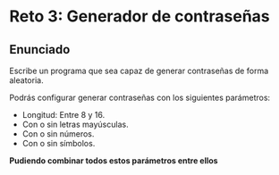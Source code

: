 # Reto 3: Generador de contraseñas

## Enunciado

Escribe un programa que sea capaz de generar contraseñas de forma aleatoria.

Podrás configurar generar contraseñas con los siguientes parámetros:

- Longitud: Entre 8 y 16.
- Con o sin letras mayúsculas.
- Con o sin números.
- Con o sin símbolos.

**Pudiendo combinar todos estos parámetros entre ellos**
